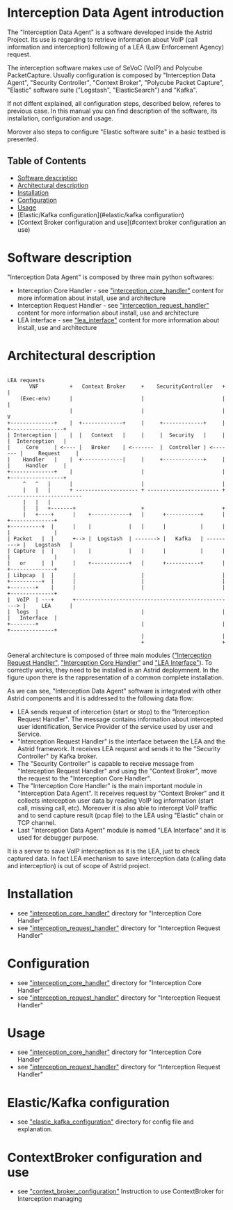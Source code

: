 # Interception Data Agent introduction
The "Interception Data Agent" is a software developed inside the Astrid Project.
Its use is regarding to retrieve information about VoIP (call information and interception) following of a LEA (Law Enforcement Agency) request.

The interception software makes use of SeVoC (VoIP) and Polycube PacketCapture.
Usually configuration is composed by "Interception Data Agent", "Security Controller", "Context Broker", "Polycube Packet Capture", "Elastic" software suite ("Logstash", "ElasticSearch") and "Kafka".

If not diffent explained, all configuration steps, described below, referes to previous case.
In this manual you can find description of the software, its installation, configuration and usage. 

Morover also steps to configure "Elastic software suite" in a basic testbed is presented.

## Table of Contents
- [Software description](#software-description)
- [Architectural description](#architectural-description)
- [Installation](#installation)
- [Configuration](#configuration)
- [Usage](#usage)
- [Elastic/Kafka configuration](#elastic/kafka configuration)
- [Context Broker configuration and use](#context broker configuration an use)

# Software description
"Interception Data Agent" is composed by three main python softwares: 
- Interception Core Handler - see ["interception_core_handler"](./interception_core_handler/README.md) content for more information about install, use and architecture
- Interception Request Handler - see ["interception_request_handler"](./interception_request_handler/README.md) content for more information about install, use and architecture
- LEA interface - see ["lea_interface"](./lea_interface/README.md) content for more information about install, use and architecture

# Architectural description

```
                                                                           LEA requests
       VNF          +   Context Broker     +    SecurityController   +        |
    (Exec-env)      |                      |                         |        | 
                    |                      |                         |        V
+--------------+    |  +-------------+     |     +-------------+     |    +-----------------+
| Interception |    |  |   Context   |     |     |  Security   |     |    |  Interception   |
|     Core     | <---- |   Broker    | <-------  |  Controller | <------- |     Request     |
|    Handler   |    |  +-------------|     |     +-------------+     |    |     Handler     |   
+--------------+    |                      |                         |    +-----------------+
     ^   ^   |      |                      |                         |
     |   |   |      + -------------------- + ----------------------- + ------------------------ 
     |   |   |                            
     |   |   +-------+                     +                         +
     |   +----+      |    +------------+   |      +-----------+      |     +--------------+
+----------+  |      |    |            |   |      |           |      |     |              |      
| Packet   |  |      +--> |  Logstash  | -------> |   Kafka   | ---------> |   Logstash   |     
| Capture  |  |      |    |            |   |      |           |      |     |              |
|   or     |  |      |    +------------+   |      +-----------+      |     +--------------+
| Libpcap  |  |      |                     |                         |
+----------+  |      |                     |                         |
+--------+    |      |                     |                         |     +--------------+
|  VoIP  | ---+      +---------------------------------------------------> |     LEA      |
|  logs  |                                 |                         |     |   Interface  |
+--------+                                 |                         |     +--------------+
                                           |                         |
                                           +                         +

```

General architecture is composed of three main modules (["Interception Request Handler"](./interception_request_handler/README.md), ["Interception Core Handler"](./interception_core_handler/README.md) and ["LEA Interface"](./lea_interface/README.md)). To correctly works, they need to be installed in an Astrid deploymnent. In the figure upon there is the rappresentation of a common complete installation.

As we can see, "Interception Data Agent" software is integrated with other Astrid components and it is addressed to the following data flow:
- LEA sends request of intercetion (start or stop) to the "Interception Request Handler". The message contains information about intercepted user identification, Service Provider of the service used by user and Service.
- "Interception Request Handler" is the interface between the LEA and the Astrid framework. It receives LEA request and sends it to the "Security Controller" by Kafka broker.
- The "Security Controller" is capable to receive message from "Interception Request Handler" and using the "Context Broker", move the request to the "Interception Core Handler".
- The "Interception Core Handler" is the main important module in "Interception Data Agent". It receives request by "Context Broker" and it collects interception user data by reading VoIP log information (start call, missing call, etc). Moreover it is also able to intercept VoIP traffic and to send capture result (pcap file) to the LEA using "Elastic" chain or TCP channel.
- Last "Interception Data Agent" module is named "LEA Interface" and it is used for debugger purpose.

It is a server to save VoIP interception as it is the LEA, just to check captured data. In fact LEA mechanism to save interception data (calling data and interception) is out of scope of Astrid project. 


# Installation
- see ["interception_core_handler"](./interception_core_handler/README.md) directory for "Interception Core Handler"
- see ["interception_request_handler"](./interception_request_handler/README.md) directory for "Interception Request Handler"

# Configuration
- see ["interception_core_handler"](./interception_core_handler/README.md) directory for "Interception Core Handler"
- see ["interception_request_handler"](./interception_request_handler/README.md) directory for "Interception Request Handler"


# Usage
- see ["interception_core_handler"](./interception_core_handler/README.md) directory for "Interception Core Handler"
- see ["interception_request_handler"](./interception_request_handler/README.md) directory for "Interception Request Handler"

# Elastic/Kafka configuration
- see ["elastic_kafka_configuration"](./elastic_kafka_configuration/README.md) directory for config file and explanation.

# ContextBroker configuration and use
- see ["context_broker_configuration"](./context_broker_configuration/README.md) Instruction to use ContextBroker for Interception managing

